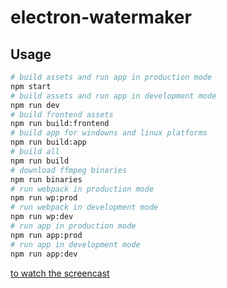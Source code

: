 # electron-watermaker


## Usage

```sh
# build assets and run app in production mode
npm start
# build assets and run app in development mode
npm run dev
# build frontend assets
npm run build:frontend
# build app for windowns and linux platforms
npm run build:app
# build all
npm run build
# download ffmpeg binaries
npm run binaries
# run webpack in production mode
npm run wp:prod
# run webpack in development mode
npm run wp:dev
# run app in production mode
npm run app:prod
# run app in development mode
npm run app:dev
```

[to watch the screencast](https://youtu.be/hGReSgczz5s)
